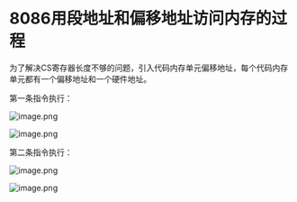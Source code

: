 # 8086用段地址和偏移地址访问内存的过程



为了解决CS寄存器长度不够的问题，引入代码内存单元偏移地址，每个代码内存单元都有一个偏移地址和一个硬件地址。



第一条指令执行：

![image.png](https://cdn.nlark.com/yuque/0/2021/png/288075/1616494613662-b6178ac2-3b2b-479c-a874-79073da54502.png)

![image.png](https://cdn.nlark.com/yuque/0/2021/png/288075/1616494728952-1c8bab44-f020-4664-af25-66a779501fc5.png)

第二条指令执行：

![image.png](https://cdn.nlark.com/yuque/0/2021/png/288075/1616494793946-af95f457-1f72-4e43-a0c4-64c5ce3fe95a.png)

![image.png](https://cdn.nlark.com/yuque/0/2021/png/288075/1616494883889-1d08bef7-48a4-44a8-8653-0bd164cfeff3.png)


